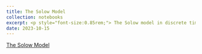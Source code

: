 ```yaml
---
title: The Solow Model
collection: notebooks
excerpt: <p style="font-size:0.85rem;"> The Solow model in discrete time. BGP and the steady state. The Uzawa theorem. Transition paths. Convergence and Speed of convergence. Kaldor facts and the Solow model. Non-unitary elasticity of substitution between labour and capital (CES production function). CES production function and comparative statics. The Golden rule consumption.</p>
date: 2023-10-15
---
```


[The Solow Model](https://ssabet.github.io/macro-notebooks/Neoclassical_Growth.html)
